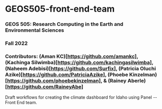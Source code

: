 # GEOS505-front-end-team

### GEOS 505: Research Computing in the Earth and Environmental Sciences

### Fall 2022

### Contributors: (Aman KC)[https://github.com/amankc], (Kachinga Silwimba)[https://github.com/kachingasilwimba], (Naheem Adebisi)[https://github.com/Surfix], (Patricia Oluchi Azike)[https://github.com/PatriciaAzike], (Phoebe Kinzelman)[https://github.com/phoebekinzelman], & (Rainey Aberle)[https://github.com/RaineyAbe]

Draft workflows for creating the climate dashboard for Idaho using Panel -- Front End team. 
